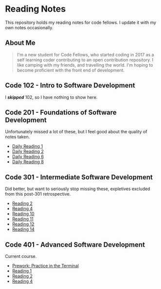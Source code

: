 # Reading Notes

This repository holds my reading notes for code fellows. I update it with my own notes occasionally.

## About Me

> I'm a new student for Code Fellows, who started coding in 2017 as a self learning coder contributing to an open contribution repository. I like camping with my friends, and travelling the world. I'm hoping to become proficient with the front end of development.

## Code 102 - Intro to Software Development

I **_skipped_** 102, so I have nothing to show here.

## Code 201 - Foundations of Software Development

Unfortunately missed a lot of these, but I feel good about the quality of notes taken.

- [Daily Reading 1](./readings/201/reading1.md)
- [Daily Reading 2](./readings/201/reading2.md)
- [Daily Reading 6](./readings/201/reading6.md)
- [Daily Reading 8](./readings/201/reading8.md)

## Code 301 - Intermediate Software Development

Did better, but want to seriously stop missing these, expletives excluded from this post-301 retrospective.

- [Reading 2](./readings/301/reading2.md)
- [Reading 4](./readings/301/reading4.md)
- [Reading 10](./readings/301/reading10.md)
- [Reading 11](./readings/301/reading11.md)
- [Reading 12](./readings/301/reading12.md)
- [Reading 14](./readings/301/reading14.md)

## Code 401 - Advanced Software Development

Current course.

- [Prework: Practice in the Terminal](./readings/401/_prework_terminal.md)
- [Reading 1](/readings/401/reading1.md)
- [Reading 2](/readings/401/reading2.md)
- [Reading 4](/readings/401/reading4.md)
